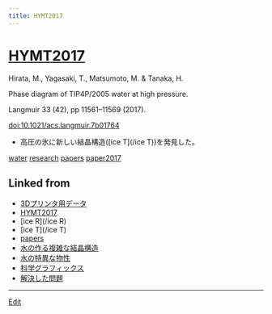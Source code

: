 ```yaml
---
title: HYMT2017
---
```

# [HYMT2017](/HYMT2017)

Hirata, M., Yagasaki, T., Matsumoto, M. & Tanaka, H.

Phase diagram of TIP4P/2005 water at high pressure.

Langmuir 33 (42), pp 11561–11569 (2017).

[doi:10.1021/acs.langmuir.7b01764](http://doi.org/10.1021/acs.langmuir.7b01764)


* 高圧の氷に新しい結晶構造([ice T](/ice T))を発見した。



[](https://youtu.be/QRax76gO1vU)



[water](/water) [research](/research) [papers](/papers) [paper2017](/paper2017)



## Linked from

* [3Dプリンタ用データ](/3Dプリンタ用データ)
* [HYMT2017](/HYMT2017)
* [ice R](/ice R)
* [ice T](/ice T)
* [papers](/papers)
* [水の作る複雑な結晶構造](/水の作る複雑な結晶構造)
* [水の特異な物性](/水の特異な物性)
* [科学グラフィックス](/科学グラフィックス)
* [解決した問題](/解決した問題)


----
[Edit](https://github.com/vitroid/vitroid.github.io/edit/master/MD/HYMT2017.md)
